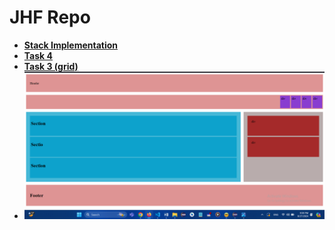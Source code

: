 # JHF Repo

- **[Stack Implementation](Stack%20Task/MyStack.java)**
- **[Task 4](task4/task4.html)**
- **[Task 3 (grid)](Task%203%20-%20Grid/grid.html)**
-   ![Layout Screenshot](Task%203%20-%20Grid/grid_hw.png)
